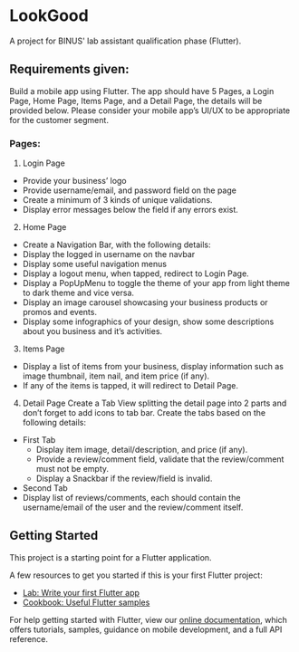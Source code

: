 # LookGood

A project for BINUS' lab assistant qualification phase (Flutter).

## Requirements given:
Build a mobile app using Flutter. The app should have 5 Pages, a Login Page, Home Page, Items Page, and a Detail Page, the details will be provided below. Please consider your mobile app’s UI/UX to be appropriate for the customer segment.

### Pages:
1.	Login Page
- Provide your business’ logo
- Provide username/email, and password field on the page 
- Create a minimum of 3 kinds of unique validations. 
-	Display error messages below the field if any errors exist.

2.	Home Page
-	Create a Navigation Bar, with the following details:
  -	Display the logged in username on the navbar
  -	Display some useful navigation menus
  -	Display a logout menu, when tapped, redirect to Login Page.
-	Display a PopUpMenu to toggle the theme of your app from light theme to dark theme and vice versa.
-	Display an image carousel showcasing your business products or promos and events.
-	Display some infographics of your design, show some descriptions about you business and it’s activities.

3.	Items Page
-	Display a list of items from your business, display information such as image thumbnail, item nail, and item price (if any).
-	If any of the items is tapped, it will redirect to Detail Page.

4.	Detail Page
Create a Tab View splitting the detail page into 2 parts and don’t forget to add icons to tab bar. Create the tabs based on the following details:
- First Tab
  -	Display item image, detail/description, and price (if any).
  -	Provide a review/comment field, validate that the review/comment must not be empty.
  -	Display a Snackbar if the review/field is invalid.
-	Second Tab
  -	Display list of reviews/comments, each should contain the username/email of the user and the review/comment itself.

## Getting Started

This project is a starting point for a Flutter application.

A few resources to get you started if this is your first Flutter project:

- [Lab: Write your first Flutter app](https://flutter.dev/docs/get-started/codelab)
- [Cookbook: Useful Flutter samples](https://flutter.dev/docs/cookbook)

For help getting started with Flutter, view our
[online documentation](https://flutter.dev/docs), which offers tutorials,
samples, guidance on mobile development, and a full API reference.
